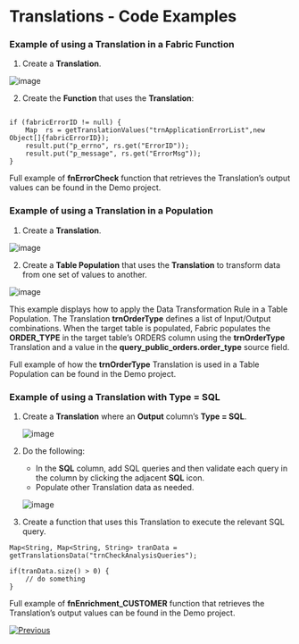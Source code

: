 <studio>

# Translations - Code Examples

### Example of using a Translation in a Fabric Function 

1.	Create a **Translation**.

![image](/articles/09_translations/images/09_04_01%20Translation.png)

2.	Create the **Function** that uses the **Translation**:

<pre><code>  
if (fabricErrorID != null) {
	Map <String,String> rs = getTranslationValues("trnApplicationErrorList",new Object[]{fabricErrorID});
	result.put("p_errno", rs.get("ErrorID"));
	result.put("p_message", rs.get("ErrorMsg"));
}
</code></pre>

Full example of **fnErrorCheck** function that retrieves the Translation’s output values can be found in the Demo project.
       
       
### Example of using a Translation in a Population

1.	Create a **Translation**.

![image](/articles/09_translations/images/09_04_02%20ranslation%20in%20a%20Population.png)

2.	Create a **Table Population** that uses the **Translation** to transform data from one set of values to another.

![image](images/09_04_03%20Table%20Population.png)

This example displays how to apply the Data Transformation Rule in a Table Population. The Translation **trnOrderType** defines a list of Input/Output combinations. When the target table is populated, Fabric populates the **ORDER_TYPE**  in the target table’s ORDERS column using the **trnOrderType** Translation and a value in the **query_public_orders.order_type** source field.

Full example of how the **trnOrderType** Translation is used in a Table Population can be found in the Demo project.

### Example of using a Translation with Type = SQL

1.	Create a **Translation** where an **Output** column’s **Type = SQL**.

       ![image](/articles/09_translations/images/09_04_04%20Type%20%3D%20SQL..png)

2.	Do the following:
       * In the **SQL** column, add SQL queries and then validate each query in the column by clicking the adjacent **SQL** icon. 
       * Populate other Translation data as needed.
       
       ![image](/articles/09_translations/images/09_04_05%20Translation%20data.png)
       
 3.	Create a function that uses this Translation to execute the relevant SQL query. 


~~~
Map<String, Map<String, String> tranData = getTranslationsData("trnCheckAnalysisQueries");

if(tranData.size() > 0) {
	// do something
}
~~~

Full example of **fnEnrichment_CUSTOMER** function that retrieves the Translation’s output values can be found in the Demo project.


[![Previous](/articles/images/Previous.png)](/articles/09_translations/04_using_translations_in_fabric.md)

</studio>
